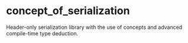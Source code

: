 # concept_of_serialization
Header-only serialization library with the use of concepts and advanced compile-time type deduction.
